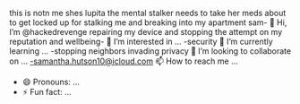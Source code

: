 this is notn me shes lupita the mental stalker needs to take her meds about to get locked up for stalking me and breaking into my apartment sam- 👋 Hi, I’m @hackedrevenge
repairing my device and stopping the attempt on my reputation and wellbeing- 👀 I’m interested in ...
-security 🌱 I’m currently learning ...
-stopping neighbors invading privacy 💞️ I’m looking to collaborate on ...
-samantha.hutson10@icloud.com 📫 How to reach me ...
- 😄 Pronouns: ...
- ⚡ Fun fact: ...

<!---
hackedrevenge/hackedrevenge is a ✨ special ✨ repository because its `README.md` (this file) appears on your GitHub profile.
You can click the Preview link to take a look at your changes.
--->
